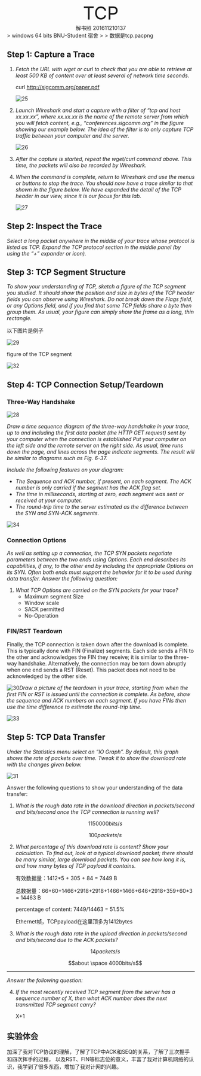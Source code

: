 <center><font size = 10>TCP</font><br>解书照 201611210137</center>
> windows 64 bits BNU-Student 宿舍
>
> 数据是tcp.pacpng

## Step 1: Capture a Trace 

1. *Fetch the URL with wget or curl to check that you are able to retrieve at least 500 KB of content over at least several of network time seconds.*

   curl http://sigcomm.org/paper.pdf

   ![25](./asserts/25.png)

2. *Launch Wireshark and start a capture with a filter of “tcp and host xx.xx.xx”, where xx.xx.xx is the name of the remote server from which you will fetch content, e.g., “conferences.sigcomm.org” in the figure showing our example below. The idea of the filter is to only capture TCP traffic between your computer and the server.* 

   ![26](asserts/26.png)

3. *After the capture is started, repeat the wget/curl command above. This time, the packets will also be recorded by Wireshark.*

4. *When the command is complete, return to Wireshark and use the menus or buttons to stop the trace. You should now have a trace similar to that shown in the figure below.  We have expanded the detail of the TCP header in our view, since it is our focus for this lab.* 

   ![27](asserts/27.png)

## Step 2: Inspect the Trace 

*Select a long packet anywhere in the middle of your trace whose protocol is listed as TCP. Expand the TCP protocol section in the middle panel (by using the “+” expander or icon).* 

## Step 3: TCP Segment Structure 

*To show your understanding of TCP, sketch a figure of the TCP segment you studied. It should show the position and size in bytes of the TCP header fields you can observe using Wireshark. Do not break down the Flags field, or any Options field, and if you find that some TCP fields share a byte then group them. As usual, your figure can simply show the frame as a long, thin rectangle.* 

以下图片是例子

![29](asserts/29.png)

figure of the TCP segment

![32](asserts/32.jpg)

## Step 4: TCP Connection Setup/Teardown 

### Three-Way Handshake 

![28](asserts/28.png)

*Draw a time sequence diagram of the three-way handshake in your trace, up to and including the first data packet (the HTTP GET request) sent by your computer when the connection is established Put your computer on the left side and the remote server on the right side. As usual, time runs down the page, and lines across the page indicate segments. The result will be similar to diagrams such as Fig. 6-37.*  

*Include the following features on your diagram:* 

* *The Sequence and ACK number, if present, on each segment. The ACK number is only carried if the segment has the ACK flag set.* 
* *The time in milliseconds, starting at zero, each segment was sent or received at your computer.*
* *The round-trip time to the server estimated as the difference between the SYN and SYN-ACK segments.* 

![34](asserts/34.jpg)

### Connection Options 

*As well as setting up a connection, the TCP SYN packets negotiate parameters between the two ends using Options. Each end describes its capabilities, if any, to the other end by including the appropriate Options on its SYN. Often both ends must support the behavior for it to be used during data transfer.* 
*Answer the following question:* 

1. *What TCP Options are carried on the SYN packets for your trace?* 
   * Maximum segment Size
   * Window scale
   * SACK permitted
   * No-Operation

### FIN/RST Teardown

Finally, the TCP connection is taken down after the download is complete.  This is typically done with FIN (Finalize) segments. Each side sends a FIN to the other and acknowledges the FIN they receive; it is similar to the three-way handshake. Alternatively, the connection may be torn down abruptly when one end sends a RST (Reset). This packet does not need to be acknowledged by the other side. 

![30](asserts/30.png)*Draw a picture of the teardown in your trace, starting from when the first FIN or RST is issued until the connection is complete. As before, show the sequence and ACK numbers on each segment. If you have FINs then use the time difference to estimate the round-trip time.*

![33](asserts/33.jpg)

## Step 5: TCP Data Transfer  

*Under the Statistics menu select an “IO Graph”.  By default, this graph shows the rate of packets over time. Tweak it to show the download rate with the changes given below.* 

![31](asserts/31.png)

Answer the following questions to show your understanding of the data transfer:

1. *What is the rough data rate in the download direction in packets/second and bits/second once the TCP connection is running well?*

   $$1150000bits/s$$

   $$100packets/s$$

2. *What percentage of this download rate is content? Show your calculation. To find out, look at a typical download packet; there should be many similar, large download packets. You can see how long it is, and how many bytes of TCP payload it contains.*

   有效数据量：1412*5 + 305 + 84 =  7449 B

   总数据量：66+60+1466+2918+2918+1466+1466+646+2918+359+60*3 = 14463 B

   percentage of content: 7449/14463 = 51.5%

   Ethernet帧，TCPpayload在这里顶多为1412bytes

3. *What is the rough data rate in the upload direction in packets/second and bits/second due to the ACK packets?* 

   $$14packets/s$$

   $$about \space 4000bits/s$$

------

*Answer the following question:* 

4. *If the most recently received TCP segment from the server has a sequence number of X, then what ACK number does the next transmitted TCP segment carry?* 

   X+1

## 实验体会

加深了我对TCP协议的理解，了解了TCP中ACK和SEQ的关系，了解了三次握手和四次挥手的过程， 以及RST、FIN等标志位的意义，丰富了我对计算机网络的认识，我学到了很多东西，增加了我对计网的兴趣。